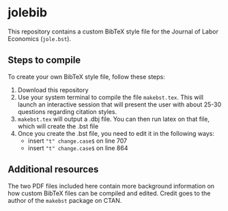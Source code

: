 # jolebib
This repository contains a custom BibTeX style file for the Journal of Labor Economics (`jole.bst`).

## Steps to compile
To create your own BibTeX style file, follow these steps:
1. Download this repository
2. Use your system terminal to compile the file `makebst.tex`. This will launch an interactive session that will present the user with about 25-30 questions regarding citation styles.
3. `makebst.tex` will output a .dbj file. You can then run latex on that file, which will create the .bst file
4. Once you create the .bst file, you need to edit it in the following ways:
	* insert `"t" change.case$` on line 707
	* insert `"t" change.case$` on line 864

## Additional resources
The two PDF files included here contain more background information on how custom BibTeX files can be compiled and edited. Credit goes to the author of the `makebst` package on CTAN.